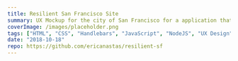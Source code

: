 ```yaml
---
title: Resilient San Francisco Site
summary: UX Mockup for the city of San Francisco for a application that catalogs images of buidling damage caused by an earthquake.
coverImage: /images/placeholder.png
tags: ["HTML", "CSS", "Handlebars", "JavaScript", "NodeJS", "UX Design"]
date: "2018-10-18"
repo: https://github.com/ericanastas/resilient-sf
---
```


